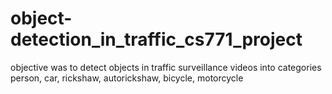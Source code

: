 # object-detection_in_traffic_cs771_project
objective was to detect objects in traffic surveillance videos into categories person, car, rickshaw, autorickshaw, bicycle, motorcycle
